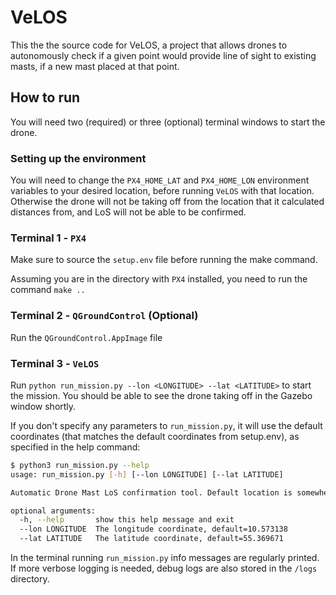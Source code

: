 # VeLOS
This the the source code for VeLOS, a project that allows drones to autonomously check if a given point would provide line of sight to existing masts, if a new mast placed at that point.

## How to run
You will need two (required) or three (optional) terminal windows to start the drone.


### Setting up the environment
You will need to change the `PX4_HOME_LAT` and `PX4_HOME_LON` environment variables to your desired location, before running `VeLOS` with that location. Otherwise the drone will not be taking off from the location that it calculated distances from, and LoS will not be able to be confirmed.

### Terminal 1 - `PX4`
Make sure to source the `setup.env` file before running the make command. 

Assuming you are in the directory with `PX4` installed, you need to run the command `make ..`

### Terminal 2 - `QGroundControl` (Optional)
Run the `QGroundControl.AppImage` file

### Terminal 3 - `VeLOS`
Run `python run_mission.py --lon <LONGITUDE> --lat <LATITUDE>` to start the mission. You should be able to see the drone taking off in the Gazebo window shortly.

If you don't specify any parameters to `run_mission.py`, it will use the default coordinates (that matches the default coordinates from setup.env), as specified in the help command:
```bash
$ python3 run_mission.py --help
usage: run_mission.py [-h] [--lon LONGITUDE] [--lat LATITUDE]

Automatic Drone Mast LoS confirmation tool. Default location is somewhere in Langeskov (i.e., Lars Tyndskids mark)

optional arguments:
  -h, --help       show this help message and exit
  --lon LONGITUDE  The longitude coordinate, default=10.573138
  --lat LATITUDE   The latitude coordinate, default=55.369671
  ```
  
  In the terminal running `run_mission.py` info messages are regularly printed. If more verbose logging is needed, debug logs are also stored in the `/logs` directory.
